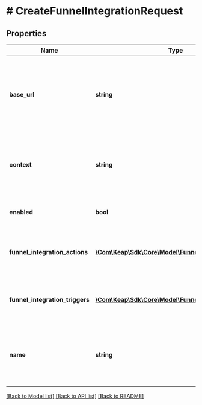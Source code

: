 # # CreateFunnelIntegrationRequest

## Properties

Name | Type | Description | Notes
------------ | ------------- | ------------- | -------------
**base_url** | **string** | The base URL of the integration, that will be used to call the integration related REST endpoints. | [optional]
**context** | **string** | The context of the integration, that will be used internally to identify the integration. | [optional]
**enabled** | **bool** | The flag to enable or disable the integration. | [optional]
**funnel_integration_actions** | [**\Com\Keap\Sdk\Core\Model\FunnelIntegrationAction[]**](FunnelIntegrationAction.md) | The list of actions that will be installed with the integration. | [optional]
**funnel_integration_triggers** | [**\Com\Keap\Sdk\Core\Model\FunnelIntegrationAction[]**](FunnelIntegrationAction.md) | The list of triggers that will be installed with the integration. | [optional]
**name** | **string** | The name of the integration, that will be used internally to identify the integration. | [optional]

[[Back to Model list]](../../README.md#models) [[Back to API list]](../../README.md#endpoints) [[Back to README]](../../README.md)
